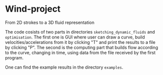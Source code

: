 # Wind-project
From 2D strokes to a 3D fluid representation

The code cosists of two parts in directories `sketching_dynamic_fluids` and `optimisation`. The first one is GUI where user can draw a curve, build velocities/accelerations from it by clicking "T" and print the results to a file by clicking "P". The second is the computing part that builds flow according to the curve, changing in time, using data from the file received by the first program.

One can find the example results in the directory `examples`.
